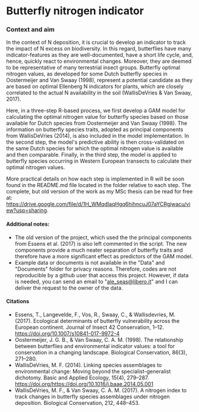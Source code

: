 # Butterfly nitrogen indicator

### Context and aim
In the context of N deposition, it is crucial to develop an indicator to track the impact of N excess on biodiversity. In this regard, butterflies have many indicator-features as they are well-documented, have a short life cycle, and, hence, quickly react to environmental changes. Moreover, they are deemed to be representative of many terrestrial insect groups. Butterfly optimal nitrogen values, as developed for some Dutch butterfly species in Oostermeijer and Van Swaay (1998), represent a potential candidate as they are based on optimal Ellenberg N indicators for plants, which are closely correlated to the actual N availability in the soil (WallisDeVries & Van Swaay, 2017).

Here, in a three-step R-based process, we first develop a GAM model for calculating the optimal nitrogen value for butterfly species based on those available for Dutch species from Oostermeijer and Van Swaay (1998). The information on butterfly species traits, adopted as principal components from WallisDeVries (2014), is also included in the model implementation. In the second step, the model's predictive ability is then cross-validated on the same Dutch species for which the optimal nitrogen value is available and then comparable. Finally, in the third step, the model is applied to butterfly species occurring in Western European transects to calculate their optimal nitrogen values.

More practical details on how each step is implemented in R will be soon found in the README.md file located in the folder relative to each step.
The complete, but old version of the work as my MSc thesis can be read for free at: https://drive.google.com/file/d/1H_WMqdIaqHgq6hihncuJ07aYCRgjwacu/view?usp=sharing.

#### Additional notes:
- The old version of the project, which used the the principal components from Essens et al. (2017) is also left commented in the script. The new components provide a much neater separation of butterfly traits and therefore have a more significant effect as predictors of the GAM model.
- Example data or documents is not available in the "Data" and "Documents" folder for privacy reasons. Therefore, codes are not reproducible by a github user that access this project. However, if data is needed, you can send an email to "ale_seas@libero.it" and I can deliver the request to the owner of the data. 

#### Citations
- Essens, T., Langevelde, F., Vos, R., Swaay, C., & Wallisdevries, M. (2017). Ecological determinants of butterfly vulnerability across the European continent. Journal of Insect
42
Conservation, 1–12. https://doi.org/10.1007/s10841-017-9972-4
- Oostermeijer, J. G. B., & Van Swaay, C. A. M. (1998). The relationship between butterflies and environmental indicator values: a tool for conservation in a changing landscape. Biological Conservation, 86(3), 271–280.
- WallisDeVries, M. F. (2014). Linking species assemblages to environmental change: Moving beyond the specialist-generalist dichotomy. Basic and Applied Ecology, 15(4), 279–287. https://doi.org/https://doi.org/10.1016/j.baae.2014.05.001
- WallisDeVries, M. F., & Van Swaay, C. A. M. (2017). A nitrogen index to track changes in butterfly species assemblages under nitrogen deposition. Biological Conservation, 212, 448–453.
